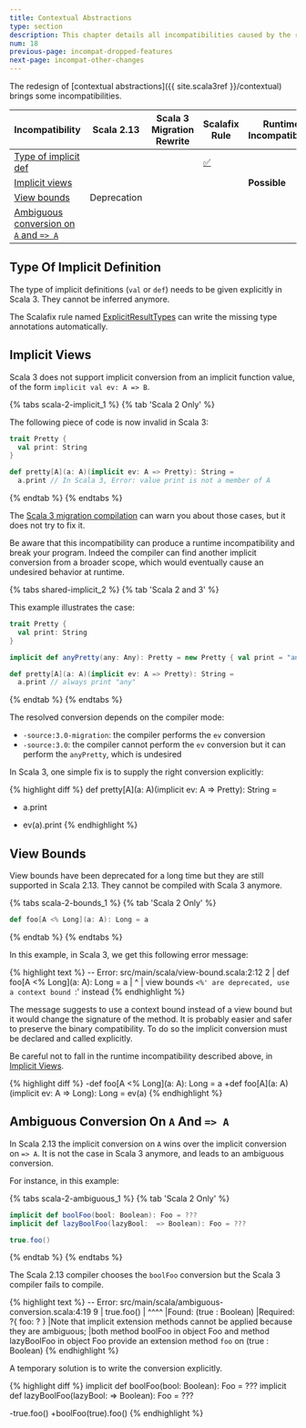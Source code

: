 ```yaml
---
title: Contextual Abstractions
type: section
description: This chapter details all incompatibilities caused by the redesign of contextual abstractions
num: 18
previous-page: incompat-dropped-features
next-page: incompat-other-changes
---
```


The redesign of [contextual abstractions]({{ site.scala3ref }}/contextual) brings some incompatibilities.

|Incompatibility|Scala 2.13|Scala 3 Migration Rewrite|Scalafix Rule|Runtime Incompatibiltiy|
|--- |--- |--- |--- |--- |
|[Type of implicit def](#type-of-implicit-definition)|||[✅](https://scalacenter.github.io/scalafix/docs/rules/ExplicitResultTypes.html)||
|[Implicit views](#implicit-views)||||**Possible**|
|[View bounds](#view-bounds)|Deprecation||||
|[Ambiguous conversion on `A` and `=> A`](#ambiguous-conversion-on-a-and--a)|||||

## Type Of Implicit Definition

The type of implicit definitions (`val` or `def`) needs to be given explicitly in Scala 3.
They cannot be inferred anymore.

The Scalafix rule named [ExplicitResultTypes](https://scalacenter.github.io/scalafix/docs/rules/ExplicitResultTypes.html) can write the missing type annotations automatically.

## Implicit Views

Scala 3 does not support implicit conversion from an implicit function value, of the form `implicit val ev: A => B`.

{% tabs scala-2-implicit_1 %}
{% tab 'Scala 2 Only' %}

The following piece of code is now invalid in Scala 3:
~~~ scala
trait Pretty {
  val print: String
}

def pretty[A](a: A)(implicit ev: A => Pretty): String =
  a.print // In Scala 3, Error: value print is not a member of A
~~~
{% endtab %}
{% endtabs %}

The [Scala 3 migration compilation](tooling-migration-mode.html) can warn you about those cases, but it does not try to fix it.

Be aware that this incompatibility can produce a runtime incompatibility and break your program.
Indeed the compiler can find another implicit conversion from a broader scope, which would eventually cause an undesired behavior at runtime.

{% tabs shared-implicit_2 %}
{% tab 'Scala 2 and 3' %}

This example illustrates the case:
~~~ scala
trait Pretty {
  val print: String
}

implicit def anyPretty(any: Any): Pretty = new Pretty { val print = "any" }

def pretty[A](a: A)(implicit ev: A => Pretty): String =
  a.print // always print "any"
~~~
{% endtab %}
{% endtabs %}

The resolved conversion depends on the compiler mode:
  - `-source:3.0-migration`: the compiler performs the `ev` conversion
  - `-source:3.0`: the compiler cannot perform the `ev` conversion but it can perform the `anyPretty`, which is undesired

In Scala 3, one simple fix is to supply the right conversion explicitly:

{% highlight diff %}
def pretty[A](a: A)(implicit ev: A => Pretty): String =
-  a.print
+  ev(a).print
{% endhighlight %}

## View Bounds

View bounds have been deprecated for a long time but they are still supported in Scala 2.13.
They cannot be compiled with Scala 3 anymore.

{% tabs scala-2-bounds_1 %}
{% tab 'Scala 2 Only' %}
~~~ scala
def foo[A <% Long](a: A): Long = a
~~~
{% endtab %}
{% endtabs %}

In this example, in Scala 3, we get this following error message:

{% highlight text %}
-- Error: src/main/scala/view-bound.scala:2:12 
2 |  def foo[A <% Long](a: A): Long = a
  |            ^
  |          view bounds `<%' are deprecated, use a context bound `:' instead
{% endhighlight %}

The message suggests to use a context bound instead of a view bound but it would change the signature of the method.
It is probably easier and safer to preserve the binary compatibility.
To do so the implicit conversion must be declared and called explicitly.

Be careful not to fall in the runtime incompatibility described above, in [Implicit Views](#implicit-views).

{% highlight diff %}
-def foo[A <% Long](a: A): Long = a
+def foo[A](a: A)(implicit ev: A => Long): Long = ev(a)
{% endhighlight %}

## Ambiguous Conversion On `A` And `=> A`

In Scala 2.13 the implicit conversion on `A` wins over the implicit conversion on `=> A`.
It is not the case in Scala 3 anymore, and leads to an ambiguous conversion. 

For instance, in this example:

{% tabs scala-2-ambiguous_1 %}
{% tab 'Scala 2 Only' %}
~~~ scala
implicit def boolFoo(bool: Boolean): Foo = ???
implicit def lazyBoolFoo(lazyBool:  => Boolean): Foo = ???

true.foo()
~~~
{% endtab %}
{% endtabs %}

The Scala 2.13 compiler chooses the `boolFoo` conversion but the Scala 3 compiler fails to compile.

{% highlight text %}
-- Error: src/main/scala/ambiguous-conversion.scala:4:19
9 |  true.foo()
  |  ^^^^
  |Found:    (true : Boolean)
  |Required: ?{ foo: ? }
  |Note that implicit extension methods cannot be applied because they are ambiguous;
  |both method boolFoo in object Foo and method lazyBoolFoo in object Foo provide an extension method `foo` on (true : Boolean)
{% endhighlight %}

A temporary solution is to write the conversion explicitly.

{% highlight diff %}
implicit def boolFoo(bool: Boolean): Foo = ???
implicit def lazyBoolFoo(lazyBool:  => Boolean): Foo = ???

-true.foo()
+boolFoo(true).foo()
{% endhighlight %}
